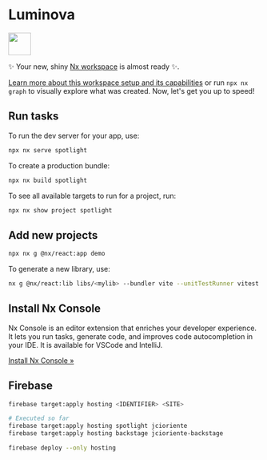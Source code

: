 # Luminova

<a alt="Nx logo" href="https://nx.dev" target="_blank" rel="noreferrer"><img src="https://raw.githubusercontent.com/nrwl/nx/master/images/nx-logo.png" width="45"></a>

✨ Your new, shiny [Nx workspace](https://nx.dev) is almost ready ✨.

[Learn more about this workspace setup and its capabilities](https://nx.dev/getting-started/tutorials/react-monorepo-tutorial?utm_source=nx_project&amp;utm_medium=readme&amp;utm_campaign=nx_projects) or run `npx nx graph` to visually explore what was created. Now, let's get you up to speed!

## Run tasks

To run the dev server for your app, use:

```sh
npx nx serve spotlight
```

To create a production bundle:

```sh
npx nx build spotlight
```

To see all available targets to run for a project, run:

```sh
npx nx show project spotlight
```

## Add new projects

```sh
npx nx g @nx/react:app demo
```

To generate a new library, use:

```sh
nx g @nx/react:lib libs/<mylib> --bundler vite --unitTestRunner vitest --compiler swc
```

## Install Nx Console

Nx Console is an editor extension that enriches your developer experience. It lets you run tasks, generate code, and improves code autocompletion in your IDE. It is available for VSCode and IntelliJ.

[Install Nx Console &raquo;](https://nx.dev/getting-started/editor-setup?utm_source=nx_project&utm_medium=readme&utm_campaign=nx_projects)

## Firebase

```sh
firebase target:apply hosting <IDENTIFIER> <SITE>

# Executed so far
firebase target:apply hosting spotlight jcioriente
firebase target:apply hosting backstage jcioriente-backstage

firebase deploy --only hosting
```
